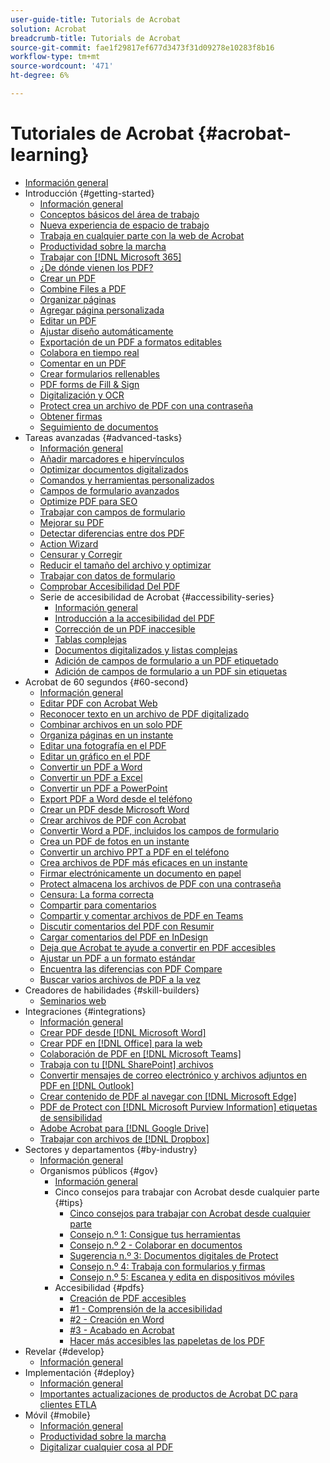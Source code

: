 ```yaml
---
user-guide-title: Tutorials de Acrobat
solution: Acrobat
breadcrumb-title: Tutorials de Acrobat
source-git-commit: fae1f29817ef677d3473f31d09278e10283f8b16
workflow-type: tm+mt
source-wordcount: '471'
ht-degree: 6%

---
```



# Tutoriales de Acrobat {#acrobat-learning}

+ [Información general](overview.md)
+ Introducción {#getting-started}
   + [Información general](getting-started/getting-started-overview.md)
   + [Conceptos básicos del área de trabajo](getting-started/get-to-know-the-acrobat-dc-interface.md)
   + [Nueva experiencia de espacio de trabajo](getting-started/new-workspace.md)
   + [Trabaja en cualquier parte con la web de Acrobat](getting-started/acrobatweb.md)
   + [Productividad sobre la marcha](getting-started/productivity.md)
   + [Trabajar con [!DNL Microsoft 365]](https://experienceleague.adobe.com/docs/document-cloud-learn/acrobat-learning/integrations/integrate-overview.html#microsoft)
   + [¿De dónde vienen los PDF?](getting-started/where-do-pdfs-come-from.md)
   + [Crear un PDF](getting-started/create-pdf.md)
   + [Combine Files a PDF](getting-started/combine-to-pdf.md)
   + [Organizar páginas](getting-started/organize.md)
   + [Agregar página personalizada](getting-started/add-custom-page.md)
   + [Editar un PDF](getting-started/edit-pdf.md)
   + [Ajustar diseño automáticamente](getting-started/auto-adjust-layout.md)
   + [Exportación de un PDF a formatos editables](getting-started/export-pdf.md)
   + [Colabora en tiempo real](getting-started/collaborate.md)
   + [Comentar en un PDF](getting-started/comment-on-pdf-files.md)
   + [Crear formularios rellenables](getting-started/create-fillable-forms.md)
   + [PDF forms de Fill &amp; Sign](getting-started/fill-and-sign.md)
   + [Digitalización y OCR](getting-started/scan-and-ocr.md)
   + [Protect crea un archivo de PDF con una contraseña](getting-started/password-protect.md)
   + [Obtener firmas](getting-started/signatures.md)
   + [Seguimiento de documentos](getting-started/track.md)
+ Tareas avanzadas {#advanced-tasks}
   + [Información general](advanced-tasks/advanced-tasks-overview.md)
   + [Añadir marcadores e hipervínculos](advanced-tasks/bookmarks.md)
   + [Optimizar documentos digitalizados](advanced-tasks/optimizescan.md)
   + [Comandos y herramientas personalizados](advanced-tasks/custom.md)
   + [Campos de formulario avanzados](advanced-tasks/advancedforms.md)
   + [Optimize PDF para SEO](advanced-tasks/optimizeseo.md)
   + [Trabajar con campos de formulario](advanced-tasks/workforms.md)
   + [Mejorar su PDF](advanced-tasks/enhance.md)
   + [Detectar diferencias entre dos PDF](advanced-tasks/compare.md)
   + [Action Wizard](advanced-tasks/action.md)
   + [Censurar y Corregir](advanced-tasks/redact.md)
   + [Reducir el tamaño del archivo y optimizar](advanced-tasks/reduce.md)
   + [Trabajar con datos de formulario](advanced-tasks/formdata.md)
   + [Comprobar Accesibilidad Del PDF](advanced-tasks/accessibility.md)
   + Serie de accesibilidad de Acrobat {#accessibility-series}
      + [Información general](advanced-tasks/accessibility-series.md)
      + [Introducción a la accesibilidad del PDF](advanced-tasks/accessibilitysession1.md)
      + [Corrección de un PDF inaccesible](advanced-tasks/accessibilitysession2.md)
      + [Tablas complejas](advanced-tasks/accessibilitysession3.md)
      + [Documentos digitalizados y listas complejas](advanced-tasks/accessibilitysession4.md)
      + [Adición de campos de formulario a un PDF etiquetado](advanced-tasks/accessibilitysession5.md)
      + [Adición de campos de formulario a un PDF sin etiquetas](advanced-tasks/accessibilitysession6.md)
+ Acrobat de 60 segundos {#60-second}
   + [Información general](60-second/60-second-overview.md)
   + [Editar PDF con Acrobat Web](60-second/edit.md)
   + [Reconocer texto en un archivo de PDF digitalizado](60-second/textrecognition.md)
   + [Combinar archivos en un solo PDF](60-second/combine-to-one-pdf.md)
   + [Organiza páginas en un instante](60-second/organize.md)
   + [Editar una fotografía en el PDF](60-second/editphoto.md)
   + [Editar un gráfico en el PDF](60-second/editgraphic.md)
   + [Convertir un PDF a Word](60-second/convert-pdf-word.md)
   + [Convertir un PDF a Excel](60-second/convert-pdf-excel.md)
   + [Convertir un PDF a PowerPoint](60-second/convert-pdf-powerpoint.md)
   + [Export PDF a Word desde el teléfono](60-second/exportwordphone.md)
   + [Crear un PDF desde Microsoft Word](60-second/word-to-pdf.md)
   + [Crear archivos de PDF con Acrobat](60-second/create-from-acrobat.md)
   + [Convertir Word a PDF, incluidos los campos de formulario](60-second/wordform.md)
   + [Crea un PDF de fotos en un instante](60-second/photo.md)
   + [Convertir un archivo PPT a PDF en el teléfono](60-second/phone.md)
   + [Crea archivos de PDF más eficaces en un instante](60-second/optimize.md)
   + [Firmar electrónicamente un documento en papel](60-second/sign.md)
   + [Protect almacena los archivos de PDF con una contraseña](60-second/protect.md)
   + [Censura: La forma correcta](60-second/redaction.md)
   + [Compartir para comentarios](60-second/share-comment.md)
   + [Compartir y comentar archivos de PDF en Teams](60-second/share-comment-teams.md)
   + [Discutir comentarios del PDF con Resumir](60-second/summarize-comments.md)
   + [Cargar comentarios del PDF en InDesign](60-second/indesign.md)
   + [Deja que Acrobat te ayude a convertir en PDF accesibles](60-second/accessible.md)
   + [Ajustar un PDF a un formato estándar](60-second/conform.md)
   + [Encuentra las diferencias con PDF Compare](60-second/compare.md)
   + [Buscar varios archivos de PDF a la vez](60-second/search.md)
+ Creadores de habilidades {#skill-builders}
   + [Seminarios web](skill-builder/skill-builder-webinars.md)
+ Integraciones {#integrations}
   + [Información general](integrate/integrate-overview.md)
   + [Crear PDF desde [!DNL Microsoft Word]](integrate/createfromword.md)
   + [Crear PDF en [!DNL Office] para la web](integrate/createofficeweb.md)
   + [Colaboración de PDF en [!DNL Microsoft Teams]](integrate/acrobatandteams.md)
   + [Trabaja con tu [!DNL SharePoint] archivos](integrate/acrobatandsp.md)
   + [Convertir mensajes de correo electrónico y archivos adjuntos en PDF en [!DNL Outlook]](integrate/outlook.md)
   + [Crear contenido de PDF al navegar con [!DNL Microsoft Edge]](integrate/edge.md)
   + [PDF de Protect con [!DNL Microsoft Purview Information] etiquetas de sensibilidad](integrate/microsoftsensitivitylabels.md)
   + [Adobe Acrobat para [!DNL Google Drive]](integrate/acrobatandgoogle.md)
   + [Trabajar con archivos de [!DNL Dropbox]](integrate/acrobat-dropbox.md)
+ Sectores y departamentos {#by-industry}
   + [Información general](industry/industry-overview.md)
   + Organismos públicos {#gov}
      + [Información general](industry/gov/gov-overview.md)
      + Cinco consejos para trabajar con Acrobat desde cualquier parte {#tips}
         + [Cinco consejos para trabajar con Acrobat desde cualquier parte](industry/gov/5-tips-for-working-anywhere-with-acrobat-dc-for-government.md)
         + [Consejo n.º 1: Consigue tus herramientas](industry/gov/get-your-tools.md)
         + [Consejo n.º 2 - Colaborar en documentos](industry/gov/collaborate-on-documents.md)
         + [Sugerencia n.º 3: Documentos digitales de Protect](industry/gov/protect-digital-documents.md)
         + [Consejo n.º 4: Trabaja con formularios y firmas](industry/gov/work-with-forms-and-signatures.md)
         + [Consejo n.º 5: Escanea y edita en dispositivos móviles](industry/gov/scan-and-edit-on-mobile.md)
      + Accesibilidad {#pdfs}
         + [Creación de PDF accesibles](industry/gov/making-pdfs-accessible.md)
         + [#1 - Comprensión de la accesibilidad](industry/gov/understanding-accessibility.md)
         + [#2 - Creación en Word](industry/gov/authoring-in-word.md)
         + [#3 - Acabado en Acrobat](industry/gov/finishing-in-acrobat.md)
         + [Hacer más accesibles las papeletas de los PDF](industry/gov/making-pdf-ballots-accessible.md)
+ Revelar {#develop}
   + [Información general](develop/develop-overview.md)
+ Implementación {#deploy}
   + [Información general](deploy/deploy-overview.md)
   + [Importantes actualizaciones de productos de Acrobat DC para clientes ETLA](deploy/signentitlementchanges.md)
+ Móvil {#mobile}
   + [Información general](mobile/mobile-overview.md)
   + [Productividad sobre la marcha](https://experienceleague.adobe.com/docs/document-cloud-learn/acrobat-learning/getting-started/productivity.html)
   + [Digitalizar cualquier cosa al PDF](mobile/scan-mobile-app.md)
